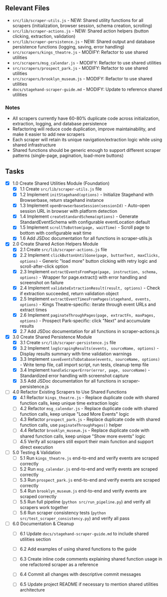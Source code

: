 ## Relevant Files

- `src/lib/scraper-utils.js` - NEW: Shared utility functions for all scrapers (initialization, browser session, schema creation, scrolling)
- `src/lib/scraper-actions.js` - NEW: Shared action helpers (button clicking, extraction, validation)
- `src/lib/scraper-persistence.js` - NEW: Shared output and database persistence functions (logging, saving, error handling)
- `src/scrapers/kings_theatre.js` - MODIFY: Refactor to use shared utilities
- `src/scrapers/msg_calendar.js` - MODIFY: Refactor to use shared utilities
- `src/scrapers/prospect_park.js` - MODIFY: Refactor to use shared utilities
- `src/scrapers/brooklyn_museum.js` - MODIFY: Refactor to use shared utilities
- `docs/stagehand-scraper-guide.md` - MODIFY: Update to reference shared utilities

### Notes

- All scrapers currently have 60-80% duplicate code across initialization, extraction, logging, and database persistence
- Refactoring will reduce code duplication, improve maintainability, and make it easier to add new scrapers
- Each scraper will retain its unique navigation/extraction logic while using shared infrastructure
- Shared functions should be generic enough to support different scraper patterns (single-page, pagination, load-more buttons)

## Tasks

- [x] 1.0 Create Shared Utilities Module (Foundation)
  - [x] 1.1 Create `src/lib/scraper-utils.js` file
  - [x] 1.2 Implement `initStagehand(options)` - Initialize Stagehand with Browserbase, return stagehand instance
  - [x] 1.3 Implement `openBrowserbaseSession(sessionId)` - Auto-open session URL in browser with platform detection
  - [x] 1.4 Implement `createStandardSchema(options)` - Generate StandardEventSchema with configurable eventLocation default
  - [x] 1.5 Implement `scrollToBottom(page, waitTime)` - Scroll page to bottom with configurable wait time
  - [x] 1.6 Add JSDoc documentation for all functions in scraper-utils.js
- [x] 2.0 Create Shared Action Helpers Module
  - [x] 2.1 Create `src/lib/scraper-actions.js` file
  - [x] 2.2 Implement `clickButtonUntilGone(page, buttonText, maxClicks, options)` - Generic "load more" button clicking with retry logic and scroll-after-click option
  - [x] 2.3 Implement `extractEventsFromPage(page, instruction, schema, options)` - Wrapper for page.extract() with error handling and screenshot on failure
  - [x] 2.4 Implement `validateExtractionResult(result, options)` - Check if extraction succeeded, return validation object
  - [x] 2.5 Implement `extractEventTimesFromPages(stagehand, events, options)` - Kings Theatre-specific: iterate through event URLs and extract times
  - [x] 2.6 Implement `paginateThroughPages(page, extractFn, maxPages, options)` - Prospect Park-specific: click "Next" and accumulate results
  - [x] 2.7 Add JSDoc documentation for all functions in scraper-actions.js
- [x] 3.0 Create Shared Persistence Module
  - [x] 3.1 Create `src/lib/scraper-persistence.js` file
  - [x] 3.2 Implement `logScrapingResults(events, sourceName, options)` - Display results summary with time validation warnings
  - [x] 3.3 Implement `saveEventsToDatabase(events, sourceName, options)` - Write temp file, call import script, run tests, cleanup temp file
  - [x] 3.4 Implement `handleScraperError(error, page, sourceName)` - Standardized error handling with screenshot capture
  - [x] 3.5 Add JSDoc documentation for all functions in scraper-persistence.js
- [ ] 4.0 Refactor Existing Scrapers to Use Shared Functions
  - [x] 4.1 Refactor `kings_theatre.js` - Replace duplicate code with shared function calls, keep unique time extraction logic
  - [ ] 4.2 Refactor `msg_calendar.js` - Replace duplicate code with shared function calls, keep unique "Load More Events" logic
  - [ ] 4.3 Refactor `prospect_park.js` - Replace duplicate code with shared function calls, use `paginateThroughPages()` helper
  - [ ] 4.4 Refactor `brooklyn_museum.js` - Replace duplicate code with shared function calls, keep unique "Show more events" logic
  - [ ] 4.5 Verify all scrapers still export their main function and support direct execution
- [ ] 5.0 Testing & Validation
  - [ ] 5.1 Run `kings_theatre.js` end-to-end and verify events are scraped correctly
  - [ ] 5.2 Run `msg_calendar.js` end-to-end and verify events are scraped correctly
  - [ ] 5.3 Run `prospect_park.js` end-to-end and verify events are scraped correctly
  - [ ] 5.4 Run `brooklyn_museum.js` end-to-end and verify events are scraped correctly
  - [ ] 5.5 Run full pipeline (`python src/run_pipeline.py`) and verify all scrapers work together
  - [ ] 5.6 Run scraper consistency tests (`python src/test_scraper_consistency.py`) and verify all pass
- [ ] 6.0 Documentation & Cleanup
  - [ ] 6.1 Update `docs/stagehand-scraper-guide.md` to include shared utilities section
  - [ ] 6.2 Add examples of using shared functions to the guide
  - [ ] 6.3 Create inline code comments explaining shared function usage in one refactored scraper as a reference
  - [ ] 6.4 Commit all changes with descriptive commit messages
  - [ ] 6.5 Update project README if necessary to mention shared utilities architecture


